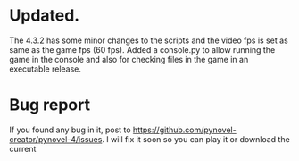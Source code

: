 # Updated.
The 4.3.2 has some minor changes to the scripts and the video
fps is set as same as the game fps (60 fps). Added a console.py
to allow running the game in the console and also for checking files in the game
in an executable release.

# Bug report
If you found any bug in it, post to https://github.com/pynovel-creator/pynovel-4/issues. 
I will fix it soon so you can play it or download the current 
